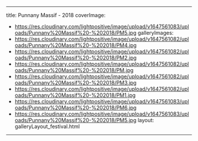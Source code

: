 
---
title: Punnany Massif - 2018
coverImage:
  - https://res.cloudinary.com/lightpositive/image/upload/v1647561083/uploads/Punnany%20Massif%20-%202018/PM5.jpg
galleryImages:
   - https://res.cloudinary.com/lightpositive/image/upload/v1647561082/uploads/Punnany%20Massif%20-%202018/PM4.jpg
   - https://res.cloudinary.com/lightpositive/image/upload/v1647561082/uploads/Punnany%20Massif%20-%202018/PM2.jpg
   - https://res.cloudinary.com/lightpositive/image/upload/v1647561082/uploads/Punnany%20Massif%20-%202018/PM.jpg
   - https://res.cloudinary.com/lightpositive/image/upload/v1647561082/uploads/Punnany%20Massif%20-%202018/PM3.jpg
   - https://res.cloudinary.com/lightpositive/image/upload/v1647561082/uploads/Punnany%20Massif%20-%202018/PM1.jpg
   - https://res.cloudinary.com/lightpositive/image/upload/v1647561083/uploads/Punnany%20Massif%20-%202018/PM6.jpg
   - https://res.cloudinary.com/lightpositive/image/upload/v1647561083/uploads/Punnany%20Massif%20-%202018/PM5.jpg
layout: galleryLayout_festival.html
---
